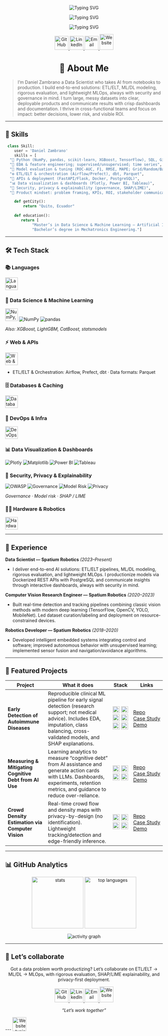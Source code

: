 

<!-- Header / Typing intro -->
<p align="center">
  <img src="https://readme-typing-svg.demolab.com?font=Fira+Code&duration=1&pause=100&width=1000&center=true&vCenter=true&lines=Hi%2C+I%27m+Daniel;" alt="Typing SVG">
</p>
<p align="center">
  <img src="https://readme-typing-svg.demolab.com?font=Fira+Code&duration=1&pause=100&width=1000&center=true&vCenter=true&lines=I%27m;" alt="Typing SVG">
</p>

<p align="center">
  <img src="https://readme-typing-svg.demolab.com?font=Fira+Code&duration=500&pause=100&width=1000&center=true&vCenter=true&lines=Data+Scientist;ML+%26+AI+Developer;Cybersecurity+Advocate+%26+Ethical+Hacker;Python+Developer" alt="Typing SVG">
</p>


<!-- Badges -->
<p align="center">
  <a href="https://github.com/ddzambranoa?tab=followers" title="Follow me on GitHub">
    <img src="https://skillicons.dev/icons?i=github" height="44" alt="GitHub" />
  </a>
  <a href="https://www.linkedin.com/in/ddzambranoa/" title="Connect on LinkedIn">
    <img src="https://skillicons.dev/icons?i=linkedin" height="44"  alt="LinkedIn" />
  </a>
  <a href="mailto:ddzambranoa@gmail.com" title="Email me">
    <img src="https://skillicons.dev/icons?i=gmail" height="44" alt="Email" />
  </a>
  <a href="https://zambranoai.com" title="Portfolio / Website">
  <img src="https://api.iconify.design/heroicons/globe-alt-20-solid.svg?color=%23ffffff"
       width="44" height="50" alt="Website" />
</a>
</p>




<h1 align="center">👋 About <span >Me</span></h1>

> I’m Daniel Zambrano a Data Scientist who takes AI from notebooks to production. I build end-to-end solutions: ETL/ELT, ML/DL modeling, rigorous evaluation, and lightweight MLOps, always with security and governance in mind. I turn large, messy datasets into clear, deployable products and communicate results with crisp dashboards and documentation. I thrive in cross-functional teams and focus on impact: better decisions, lower risk, and visible ROI.
---
## 🚀 Skills
```python
 class Skill:
 	user = 'Daniel Zambrano'
	skills = [
  "🐍 Python (NumPy, pandas, scikit-learn, XGBoost, TensorFlow), SQL, Git",
  "🔬 EDA & feature engineering; supervised/unsupervised; time series",
  "🎯 Model evaluation & tuning (ROC-AUC, F1, RMSE, MAPE; Grid/Random/Bayes)",
  "⚙️ ETL/ELT & orchestration (Airflow/Prefect), dbt, Parquet",
  "🚀 APIs & deployment (FastAPI/Flask, Docker, PostgreSQL)",
  "📊 Data visualization & dashboards (Plotly, Power BI, Tableau)",
  "🔐 Security, privacy & explainability (governance, SHAP/LIME)",
  "🧭 Product mindset: problem framing, KPIs, ROI, stakeholder communication"]

	def getCity():
		return "Quito, Ecuador"
	
	def education():
       return [
            "Master’s in Data Science & Machine Learning — Artificial Intelligence",
            "Bachelor’s degree in Mechatronics Engineering."]
 ```
---
## 🛠️ Tech Stack

<!-- Languages -->
<h3>📚 Languages</h3>
<p align="left">
  <img src="https://skillicons.dev/icons?i=python,js,ts,cpp,html,css" height="40" alt="Languages" />
</p>

<!-- Data Science & ML -->
<h3 align="left">🤖 Data Science & Machine Learning</h3>

<p align="left">

  <img
    src="https://skillicons.dev/icons?i=sklearn,tensorflow,pytorch,opencv&perline=8"
    height="40"
    alt="NumPy, pandas, scikit-learn, TensorFlow, PyTorch, OpenCV"/>
  <img src="https://img.shields.io/badge/NumPy-013243?style=for-the-badge&logo=numpy&logoColor=white" alt="NumPy" />
  <img src="https://img.shields.io/badge/pandas-150458?style=for-the-badge&logo=pandas&logoColor=white" alt="pandas" />
</p>

<p align="left"><em>Also: XGBoost, LightGBM, CatBoost, statsmodels</em></p>


<!-- Web & APIs -->
<h3>⚡ Web & APIs</h3>
<p align="left">
  <img src="https://skillicons.dev/icons?i=flask,fastapi" height="40" alt="Web & APIs" />
</p>
<ul>
  <li>ETL/ELT & Orchestration: Airflow, Prefect, dbt · Data formats: Parquet</li>
</ul>

<!-- Databases & Caching -->
<h3>🗄️ Databases & Caching</h3>
<p align="left">
  <img src="https://skillicons.dev/icons?i=postgres,sqlite,redis" height="40" alt="Databases" />
</p>

<!-- DevOps & Infra -->
<h3>🚀 DevOps & Infra</h3>
<p align="left">
  <img src="https://skillicons.dev/icons?i=docker,linux,nginx,git,github" height="40" alt="DevOps & Infra" />
</p>

<h3 align="left">📊 Data Visualization & Dashboards</h3>

<p align="left">
  <img src="https://img.shields.io/badge/Plotly-3F4F75?style=for-the-badge&logo=plotly&logoColor=white" alt="Plotly" />
  <img src="https://img.shields.io/badge/Matplotlib-11557C?style=for-the-badge&logo=matplotlib&logoColor=white" alt="Matplotlib" />
  <img src="https://img.shields.io/badge/Power%20BI-F2C811?style=for-the-badge&logo=powerbi&logoColor=000" alt="Power BI" />
  <img src="https://img.shields.io/badge/Tableau-E97627?style=for-the-badge&logo=tableau&logoColor=white" alt="Tableau" />
</p>


<!-- Security & Explainability -->
<h3 align="left">🔐 Security, Privacy & Explainability</h3>

<p align="left">
  <img src="https://img.shields.io/badge/OWASP-000000?style=for-the-badge&logo=owasp&logoColor=white" alt="OWASP" />
  <img src="https://img.shields.io/badge/Governance-334155?style=for-the-badge" alt="Governance" />
  <img src="https://img.shields.io/badge/Model%20Risk-64748B?style=for-the-badge" alt="Model Risk" />
  <img src="https://img.shields.io/badge/Privacy-2E7D32?style=for-the-badge" alt="Privacy" />
</p>

<p align="left"><em>Governance · Model risk · SHAP / LIME</em></p>


<!-- Hardware & Robotics -->
<h3>🤖🔩 Hardware & Robotics</h3>
<p align="left">
  <img src="https://skillicons.dev/icons?i=arduino,raspberrypi" height="40" alt="Hardware & Robotics" />
</p>
<ul>
</ul>


---

## 💼 Experience

**Data Scientist — Spatium Robotics** *(2023–Present)*  
- I deliver end-to-end AI solutions: ETL/ELT pipelines, ML/DL modeling, rigorous evaluation, and lightweight MLOps. I productionize models via Dockerized REST APIs with PostgreSQL and communicate insights through interactive dashboards, always with security in mind.

**Computer Vision Research Engineer — Spatium Robotics** *(2020–2023)*  
- Built real-time detection and tracking pipelines combining classic vision methods with modern deep learning (TensorFlow, OpenCV, YOLO, MobileNet). Led dataset curation/labeling and deployment on resource-constrained devices.

**Robotics Developer — Spatium Robotics** *(2018–2020)*  
- Developed intelligent embedded systems integrating control and software; improved autonomous behavior with unsupervised learning; implemented sensor fusion and navigation/avoidance algorithms.

---

## 🌟 Featured Projects

| Project | What it does | Stack | Links |
|---|---|---|---|
| **Early Detection of Autoimmune Diseases** | Reproducible clinical ML pipeline for early signal detection (research support; not medical advice). Includes EDA, imputation, class balancing, cross-validated models, and SHAP explanations. | <img src="https://skillicons.dev/icons?i=python" height="22" title="Python" /> <img src="https://img.shields.io/badge/pandas-150458?logo=pandas&logoColor=white&labelColor=150458&color=150458" height="22" title="pandas" /> <img src="https://img.shields.io/badge/scikit--learn-F7931E?logo=scikitlearn&logoColor=white&labelColor=F7931E&color=F7931E" height="22" title="scikit-learn" /> <img src="https://img.shields.io/badge/XGBoost-007856?labelColor=007856&color=007856" height="22" title="XGBoost" /> <img src="https://img.shields.io/badge/SHAP-3776AB?logo=python&logoColor=white&labelColor=3776AB&color=3776AB" height="22" title="SHAP" /> <img src="https://img.shields.io/badge/Plotly-3F4F75?logo=plotly&logoColor=white&labelColor=3F4F75&color=3F4F75" height="22" title="Plotly" /> | [Repo](https://github.com/ddzambranoa/autoimmune-early-detection)<br>[Case&nbsp;Study](https://zambranoai.com/autoimmune-early-detection)<br>[Demo](https://zambranoai.com/demos/autoimmune) |
| **Measuring & Mitigating Cognitive Debt from AI Use** | Learning analytics to measure “cognitive debt” from AI assistance and generate action cards with LLMs. Dashboards, experiments, retention metrics, and guidance to reduce over-reliance. | <img src="https://skillicons.dev/icons?i=python,fastapi" height="22" title="Python & FastAPI" /> <img src="https://img.shields.io/badge/pandas-150458?logo=pandas&logoColor=white&labelColor=150458&color=150458" height="22" title="pandas" /> <img src="https://img.shields.io/badge/Plotly-3F4F75?logo=plotly&logoColor=white&labelColor=3F4F75&color=3F4F75" height="22" title="Plotly" /> <img src="https://img.shields.io/badge/LLMs-111?logo=openai&logoColor=white&labelColor=111&color=111" height="22" title="LLMs" /> | [Repo](https://github.com/ddzambranoa/cognitive-debt)<br>[Case&nbsp;Study](https://zambranoai.com/cognitive-debt)<br>[Demo](https://zambranoai.com/demos/cogni) |
| **Crowd Density Estimation via Computer Vision** | Real-time crowd flow and density maps with privacy-by-design (no identification). Lightweight tracking/detection and edge-friendly inference. | <img src="https://img.shields.io/badge/OpenCV-5C3EE8?logo=opencv&logoColor=white&labelColor=5C3EE8&color=5C3EE8" height="22" title="OpenCV" /> <img src="https://img.shields.io/badge/PyTorch-EE4C2C?logo=pytorch&logoColor=white&labelColor=EE4C2C&color=EE4C2C" height="22" title="PyTorch" /> <img src="https://skillicons.dev/icons?i=docker" height="22" title="Docker" /> <img src="https://img.shields.io/badge/NVIDIA-76B900?logo=nvidia&logoColor=white&labelColor=76B900&color=76B900" height="22" title="NVIDIA" /> | [Repo](https://github.com/ddzambranoa/crowd-density-cv)<br>[Case&nbsp;Study](https://zambranoai.com/crowd-density)<br>[Demo](https://zambranoai.com/demos/crowd) |

---

## 📊 GitHub Analytics

<p align="center">
  <img src="https://github-readme-stats.vercel.app/api?username=ddzambranoa&show_icons=true&theme=tokyonight&hide_border=true" height="165" alt="stats"/>
  <img src="https://github-readme-stats.vercel.app/api/top-langs/?username=ddzambranoa&layout=compact&theme=tokyonight&hide_border=true" height="165" alt="top languages"/>
</p>
<p align="center">
  <img src="https://github-readme-activity-graph.vercel.app/graph?username=ddzambranoa&theme=tokyo-night&hide_border=true" alt="activity graph" />
</p>

---

## 🤝 Let’s collaborate
  <p align="center">Got a data problem worth productizing? Let’s collaborate on ETL/ELT → ML/DL → MLOps, with rigorous evaluation, SHAP/LIME explainability, and privacy-first deployment.</p>
<p align="center">
  
  <a href="https://github.com/ddzambranoa?tab=followers" title="Follow me on GitHub">
    <img src="https://skillicons.dev/icons?i=github" height="44" alt="GitHub" />
  </a>
  <a href="https://www.linkedin.com/in/ddzambranoa/" title="Connect on LinkedIn">
    <img src="https://skillicons.dev/icons?i=linkedin" height="44"  alt="LinkedIn" />
  </a>
  <a href="mailto:ddzambranoa@gmail.com" title="Email me">
    <img src="https://skillicons.dev/icons?i=gmail" height="44" alt="Email" />
  </a>
  <a href="https://zambranoai.com" title="Portfolio / Website">
  <img src="https://api.iconify.design/heroicons/globe-alt-20-solid.svg?color=%23ffffff"
       width="44" height="50" alt="Website" />
</a>
</p>
<p align="center">
  <i>“Let’s work together”</i>
</p>
---

<a href="https://zambranoai.com" title="Portfolio / Website" align="right">
  <img
    src="https://readme-typing-svg.demolab.com?font=Fira+Code&size=22&duration=2200&pause=900&color=00F5D4&center=true&vCenter=true&repeat=true&width=300&lines=zambranoai.com"
    height="44" alt="Website typing"
  />
</a>
